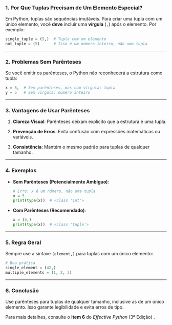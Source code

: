 ### **1. Por Que Tuplas Precisam de Um Elemento Especial?**

Em Python, tuplas são sequências imutáveis. Para criar uma tupla com um único elemento, você **deve** incluir uma **vírgula** (`,`) após o elemento. Por exemplo:

```python
single_tuple = (5,)  # Tupla com um elemento  
not_tuple = (5)      # Isso é um número inteiro, não uma tupla  
```

---
### **2. Problemas Sem Parênteses**

Se você omitir os parênteses, o Python não reconhecerá a estrutura como tupla:

```python
x = 5,  # Sem parênteses, mas com vírgula: tupla  
y = 5   # Sem vírgula: número inteiro  
```

---
### **3. Vantagens de Usar Parênteses**

1. **Clareza Visual**: Parênteses deixam explícito que a estrutura é uma tupla.

2. **Prevenção de Erros**: Evita confusão com expressões matemáticas ou variáveis.

3. **Consistência**: Mantém o mesmo padrão para tuplas de qualquer tamanho.

---
### **4. Exemplos**

- **Sem Parênteses (Potencialmente Ambíguo)**:

    ```python
    # Erro: x é um número, não uma tupla  
    x = 5  
    print(type(x))  # <class 'int'>  
    ```

- **Com Parênteses (Recomendado)**:

    ```python
    x = (5,)  
    print(type(x))  # <class 'tuple'>  
    ```

---
### **5. Regra Geral**

Sempre use a sintaxe `(element,)` para tuplas com um único elemento:

```python
# Boa prática  
single_element = (42,)  
multiple_elements = (1, 2, 3)  
```

---
### **6. Conclusão**

Use parênteses para tuplas de qualquer tamanho, inclusive as de um único elemento. Isso garante legibilidade e evita erros de tipo.

Para mais detalhes, consulte o **Item 6** do _Effective Python_ (3ª Edição) .